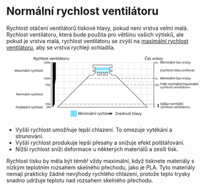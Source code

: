 Normální rychlost ventilátoru
====
Rychlost otáčení ventilátorů tiskové hlavy, pokud není vrstva velmi malá. Rychlost ventilátoru, která bude použita pro většinu vašich výtisků, ale pokud je vrstva malá, rychlost ventilátoru se zvýší na [maximální rychlost ventilátoru](cool_fan_speed_max.md), aby se vrstva rychleji ochladila.

![Jaká rychlost ventilátoru se používá, a kde](../images/cool_fan_speed_cs.svg)

* Vyšší rychlost umožňuje lepší chlazení. To omezuje vytékání a strunování.
* Vyšší rychlost produkuje lepší přesahy a snižuje efekt polštářování.
* Nižší rychlost sníží deformace u některých materiálů a zesílí tisk.

Rychlost tisku by měla být téměř vždy maximální, když tisknete materiály s nízkým teplotním rozsahem skelného přechodu, jako je PLA. Tyto materiály nemají prakticky žádné nevýhody rychlého chlazení, protože teplo trysky snadno udržuje teplotu nad rozsahem skelného přechodu.
